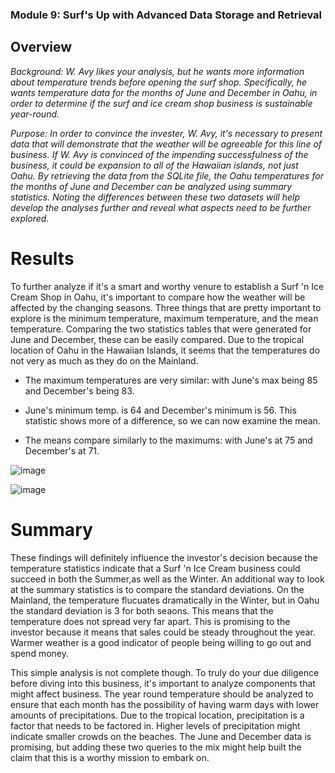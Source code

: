 ### Module 9: Surf's Up with Advanced Data Storage and Retrieval

## Overview

*Background: W. Avy likes your analysis, but he wants more information about temperature trends before opening the surf shop. Specifically, he wants temperature data for the months of June and December in Oahu, in order to determine if the surf and ice cream shop business is sustainable year-round.* 

*Purpose: In order to convince the invester, W. Avy, it's necessary to present data that will demonstrate that the weather will be agreeable for this line of business. If W. Avy is convinced of the impending successfulness of the business, it could be expansion to all of the Hawaiian islands, not just Oahu. By retrieving the data from the SQLite file, the Oahu temperatures for the months of June and December can be analyzed using summary statistics. Noting the differences between these two datasets will help develop the analyses further and reveal what aspects need to be further explored.* 

# Results

To further analyze if it's a smart and worthy venure to establish a Surf 'n Ice Cream Shop in Oahu, it's important to compare how the weather will be affected by the changing seasons. Three things that are pretty important to explore is the minimum temperature, maximum temperature, and the mean temperature. Comparing the two statistics tables that were generated for June and December, these can be easily compared. Due to the tropical location of Oahu in the Hawaiian Islands, it seems that the temperatures do not very as much as they do on the Mainland. 

- The maximum temperatures are very similar: with June's max being 85 and December's being 83.  

- June's minimum temp. is 64 and December's minimum is 56. This statistic shows more of a difference, so we can now examine the mean. 

- The means compare similarly to the maximums: with June's at 75 and December's at 71. 

 ![image](https://user-images.githubusercontent.com/102566199/172078732-bb755f66-c7e9-46ca-9251-52c1415aef45.png)

![image](https://user-images.githubusercontent.com/102566199/172078772-cdf02479-23c4-44fe-9d89-177f42fddae0.png)

# Summary 

These findings will definitely influence the investor's decision because the temperature statistics indicate that a Surf 'n Ice Cream business could succeed in both the Summer,as well as the Winter. An additional way to look at the summary statistics is to compare the standard deviations. On the Mainland, the temperature flucuates dramatically in the Winter, but in Oahu the standard deviation is 3 for both seaons. This means that the temperature does not spread very far apart. This is promising to the investor because it means that sales could be steady throughout the year. Warmer weather is a good indicator of people being willing to go out and spend money.

This simple analysis is not complete though. To truly do your due diligence before diving into this business, it's important to analyze components that might affect business. The year round temperature should be analyzed to ensure that each month has the possibility of having warm days with lower amounts of precipitations. Due to the tropical location, precipitation is a factor that needs to be factored in. Higher levels of precipitation might indicate smaller crowds on the beaches. The June and December data is promising, but adding these two queries to the mix might help built the claim that this is a worthy mission to embark on. 
